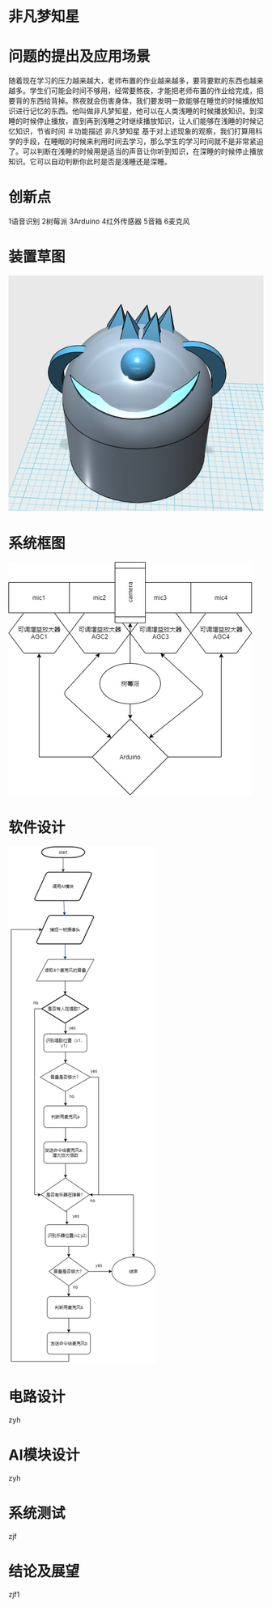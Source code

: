 # 非凡梦知星

# 问题的提出及应用场景
随着现在学习的压力越来越大，老师布置的作业越来越多，要背要默的东西也越来越多。学生们可能会时间不够用，经常要熬夜，才能把老师布置的作业给完成，把要背的东西给背掉。熬夜就会伤害身体，我们要发明一款能够在睡觉的时候播放知识进行记忆的东西。他叫做非凡梦知星，他可以在人类浅睡的时候播放知识。到深睡的时候停止播放，直到再到浅睡之时继续播放知识，让人们能够在浅睡的时候记忆知识，节省时间
＃功能描述
非凡梦知星
基于对上述现象的观察，我们打算用科学的手段，在睡眠的时候来利用时间去学习，那么学生的学习时间就不是非常紧迫了。可以判断在浅睡的时候用是适当的声音让你听到知识，在深睡的时候停止播放知识。它可以自动判断你此时是否是浅睡还是深睡。

# 创新点

1语音识别 
2树莓派
3Arduino
4红外传感器
5音箱
6麦克风


# 装置草图
  ![](https://github.com/castic2020/dreamlearn/blob/master/2d1c4ddd92c3f52a7979c0be192776e.png)

# 系统框图
   ![](https://github.com/castic2020/actormic/blob/master/%E6%BC%94%E5%A5%8F%E8%80%85%E6%99%BA%E8%83%BD%E8%AF%86%E5%88%AB%E9%BA%A6%E5%85%8B%E9%A3%8E.jpg)


# 软件设计
   ![](https://github.com/castic2020/actormic/blob/master/%E8%BD%AF%E4%BB%B6%E8%AE%BE%E8%AE%A1.jpg)


# 电路设计
   zyh


# AI模块设计
   zyh


# 系统测试
   zjf


# 结论及展望
   zjf1

